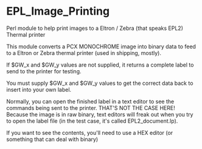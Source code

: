 # EPL_Image_Printing
Perl module to help print images to a Eltron / Zebra (that speaks EPL2) Thermal printer

This module converts a PCX MONOCHROME image into binary data to feed to a 
Eltron or Zebra thermal printer (used in shipping, mostly).

If $GW_x and $GW_y values are not supplied, it returns a complete label to send
to the printer for testing.  

You must supply $GW_x and $GW_y values to get the correct data back to insert into
your own label.

Normally, you can open the finished label in a text editor to see the commands
being sent to the printer.
THAT'S NOT THE CASE HERE!
Because the image is in raw binary, text editors will freak out when you try to
open the label file (in the test case, it's called EPL2_document.lp).

If you want to see the contents, you'll need to use a HEX editor (or something that
can deal with binary)
